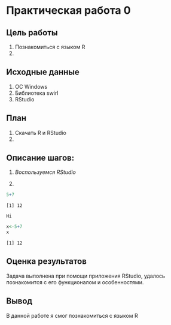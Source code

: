 Практическая работа 0
================

## Цель работы

1.  Познакомиться с языком R
2.  

## Исходные данные

1.  ОС Windows
2.  Библиотека swirl
3.  RStudio

## План

1.  Скачать R и RStudio
2.  

## Описание шагов:

1.  *Воспользуемся RStudio*

2.  

``` r
5+7
```

    [1] 12

    Hi

``` r
x<-5+7
x
```

    [1] 12

## Оценка результатов

Задача выполнена при помощи приложения RStudio, удалось познакомится с
его функционалом и особенностями.

## Вывод

В данной работе я смог познакомиться с языком R
